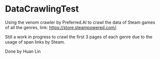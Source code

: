 # DataCrawlingTest

Using the venom crawler by Preferred.AI to crawl the data of Steam games of all the genres, link: https://store.steampowered.com/.

Still a work in progress to crawl the first 3 pages of each genre due to the usage of span links by Steam.

Done by Huan Lin
